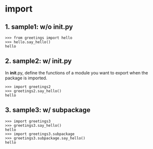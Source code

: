 # import

## 1. sample1: w/o __init__.py
```
>>> from greetings import hello
>>> hello.say_hello()
hello
```

## 2. sample2: w/ __init__.py
In __init__.py, define the functions of a module you want to export when the package is imported.
```
>>> import greetings2
>>> greetings2.say_hello()
hello
```

## 3. sample3: w/ subpackage
```
>>> import greetings3
>>> greetings3.say_hello()
hello
>>> import greetings3.subpackage
>>> greetings3.subpackage.say_hello()
hello
```
